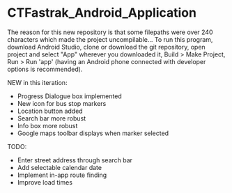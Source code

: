 # CTFastrak_Android_Application
The reason for this new repository is that some filepaths were over 240 characters which made the project uncompilable...
To run this program, download Android Studio, clone or download the git repository, open project and select "App" wherever you downloaded it, Build > Make Project, Run > Run 'app' (having an Android phone connected with developer options is recommended).

NEW in this iteration:
  * Progress Dialogue box implemented
  * New icon for bus stop markers
  * Location button added
  * Search bar more robust
  * Info box more robust
  * Google maps toolbar displays when marker selected
  
TODO:
  * Enter street address through search bar
  * Add selectable calendar date
  * Implement in-app route finding
  * Improve load times
